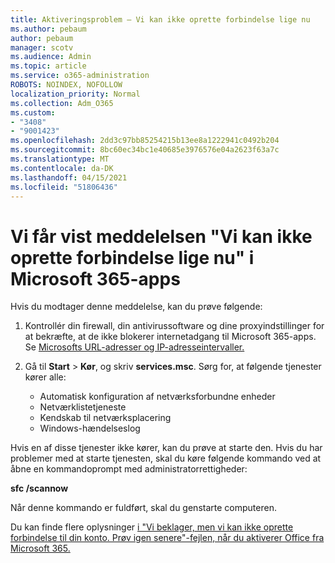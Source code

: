 ```yaml
---
title: Aktiveringsproblem – Vi kan ikke oprette forbindelse lige nu
ms.author: pebaum
author: pebaum
manager: scotv
ms.audience: Admin
ms.topic: article
ms.service: o365-administration
ROBOTS: NOINDEX, NOFOLLOW
localization_priority: Normal
ms.collection: Adm_O365
ms.custom:
- "3408"
- "9001423"
ms.openlocfilehash: 2dd3c97bb85254215b13ee8a1222941c0492b204
ms.sourcegitcommit: 8bc60ec34bc1e40685e3976576e04a2623f63a7c
ms.translationtype: MT
ms.contentlocale: da-DK
ms.lasthandoff: 04/15/2021
ms.locfileid: "51806436"
---
```

# <a name="fixing-the-microsoft-365-apps-we-are-unable-to-connect-right-now-message"></a>Vi får vist meddelelsen "Vi kan ikke oprette forbindelse lige nu" i Microsoft 365-apps

Hvis du modtager denne meddelelse, kan du prøve følgende:

1. Kontrollér din firewall, din antivirussoftware og dine proxyindstillinger for at bekræfte, at de ikke blokerer internetadgang til Microsoft 365-apps. Se [Microsofts URL-adresser og IP-adresseintervaller.](https://docs.microsoft.com/office365/enterprise/urls-and-ip-address-ranges)

2. Gå til **Start**  >  **Kør**, og skriv **services.msc**. Sørg for, at følgende tjenester kører alle:
    - Automatisk konfiguration af netværksforbundne enheder
    - Netværklistetjeneste
    - Kendskab til netværksplacering
    - Windows-hændelseslog

Hvis en af disse tjenester ikke kører, kan du prøve at starte den. Hvis du har problemer med at starte tjenesten, skal du køre følgende kommando ved at åbne en kommandoprompt med administratorrettigheder:

**sfc /scannow**

Når denne kommando er fuldført, skal du genstarte computeren.

Du kan finde flere oplysninger [i "Vi beklager, men vi kan ikke oprette forbindelse til din konto. Prøv igen senere"-fejlen, når du aktiverer Office fra Microsoft 365.](https://docs.microsoft.com/office/troubleshoot/activation-installation/issue-when-activate-office-from-office-365)